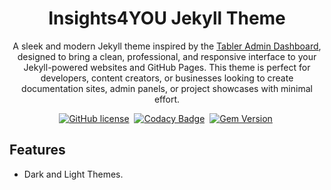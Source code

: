 <!-- markdownlint-disable-next-line -->
<div align='center'>

<!-- markdownlint-disable-next-line -->
# Insights4YOU Jekyll Theme

A sleek and modern Jekyll theme inspired by the [Tabler Admin Dashboard](https://github.com/tabler), designed to bring a clean, professional, and responsive interface to your Jekyll-powered websites and GitHub Pages. This theme is perfect for developers, content creators, or businesses looking to create documentation sites, admin panels, or project showcases with minimal effort.

[![GitHub license](https://img.shields.io/github/license/marciopaiva/insights4you-jekyll-theme?color=goldenrod)][license]&nbsp;
[![Codacy Badge](https://img.shields.io/codacy/grade/4e556876a3c54d5e8f2d2857c4f43894?logo=codacy)][codacy]&nbsp;
[![Gem Version](https://img.shields.io/gem/v/insights4you-jekyll-theme?&logo=RubyGems&logoColor=ghostwhite&label=gem&color=orange)][gem]&nbsp;
</div>

## Features

- Dark and Light Themes.

[gem]: https://rubygems.org/gems/insights4you-jekyll-theme
[codacy]: https://app.codacy.com/gh/marciopaiva/insights4you-jekyll-theme/dashboard?utm_source=gh&utm_medium=referral&utm_content=&utm_campaign=Badge_grade
[license]: https://github.com/marciopaiva/insights4you-jekyll-theme/blob/master/LICENSE
